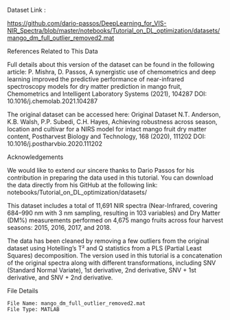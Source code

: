 Dataset Link :

https://github.com/dario-passos/DeepLearning_for_VIS-NIR_Spectra/blob/master/notebooks/Tutorial_on_DL_optimization/datasets/mango_dm_full_outlier_removed2.mat


References Related to This Data

Full details about this version of the dataset can be found in the following article:
P. Mishra, D. Passos, A synergistic use of chemometrics and deep learning improved the predictive performance of near-infrared spectroscopy models for dry matter prediction in mango fruit, Chemometrics and Intelligent Laboratory Systems (2021), 104287
DOI: 10.1016/j.chemolab.2021.104287

The original dataset can be accessed here:
Original Dataset
N.T. Anderson, K.B. Walsh, P.P. Subedi, C.H. Hayes, Achieving robustness across season, location and cultivar for a NIRS model for intact mango fruit dry matter content, Postharvest Biology and Technology, 168 (2020), 111202
DOI: 10.1016/j.postharvbio.2020.111202

Acknowledgements

We would like to extend our sincere thanks to Dario Passos for his  contribution in preparing the data used in this tutorial. You can download the data directly from his GitHub at the following link: notebooks/Tutorial_on_DL_optimization/datasets/

This dataset includes a total of 11,691 NIR spectra (Near-Infrared, covering 684–990 nm with 3 nm sampling, resulting in 103 variables) and Dry Matter (DM%) measurements performed on 4,675 mango fruits across four harvest seasons: 2015, 2016, 2017, and 2018.

The data has been cleaned by removing a few outliers from the original dataset using Hotelling’s T² and Q statistics from a PLS (Partial Least Squares) decomposition. The version used in this tutorial is a concatenation of the original spectra along with different transformations, including SNV (Standard Normal Variate), 1st derivative, 2nd derivative, SNV + 1st derivative, and SNV + 2nd derivative.

File Details

    File Name: mango_dm_full_outlier_removed2.mat
    File Type: MATLAB
